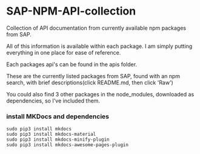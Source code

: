 # SAP-NPM-API-collection

Collection of API documentation from currently available npm packages from SAP.

All of this information is available within each package. I am simply putting
everything in one place for ease of reference.

Each packages api's can be found in the apis folder.

These are the currently listed packages from SAP, found with an npm search, with brief descriptions(click README.md, then click 'Raw')

You could also find 3 other packages in the node_modules, downloaded as dependencies, so I've included them.

### install MKDocs and dependencies
```
sudo pip3 install mkdocs
sudo pip3 install mkdocs-material
sudo pip3 install mkdocs-minify-plugin
sudo pip3 install mkdocs-awesome-pages-plugin
```

<!--
NAME                      | DESCRIPTION          | AUTHOR          | DATE       | VERSION  | KEYWORDS
@sap/approuter            | Node.js based        | =https-support… | 2018-08-27 |          |
                          | application router   | .sap.com        |            |          |

@sap/audit-logging        | Provides audit       | =https-support… | 2018-08-20 |          |
                          | logging              | .sap.com        |            |          |
                          | functionalities for  |                 |            |          |
                          | Node.js applications |                 |            |          |

@sap/cds                  | Entry Point and API  | =https-support… | 2018-08-30 |          |
                          | Facade for CDS       | .sap.com        |            |          |

@sap/cds-compiler         | Standard-Feature-Set | =https-support… | 2018-08-30 |          |
                          | Vanilla-CDS in       | .sap.com        |            |          |
                          | Product Quality      |                 |            |          |

@sap/cds-hana             | Driver package for   | =https-support… | 2018-08-30 |          |
                          | access to hana       | .sap.com        |            |          |
                          | database, including  |                 |            |          |
                          | setting up the       |                 |            |          |
                          | client, configuring  |                 |            |          |
                          | all the necessary    |                 |            |          |
                          | options to initiate  |                 |            |          |
                          | the connection and   |                 |            |          |
                          | handling database    |                 |            |          |
                          | specifics so that    |                 |            |          |
                          | they can be          |                 |            |          |
                          | processed on our     |                 |            |          |
                          | end.                 |                 |            |          |

@sap/cds-ql               | This package deals   | =https-support… | 2018-08-30 |          |
                          | with creating a      | .sap.com        |            |          |
                          | pool of connection   |                 |            |          |
                          | clients, connecting  |                 |            |          |
                          | to a driver (read:   |                 |            |          |
                          | db) and using these  |                 |            |          |
                          | connection clients   |                 |            |          |
                          | from the pool to     |                 |            |          |
                          | insert, delete,      |                 |            |          |
                          | select and update    |                 |            |          |
                          | values or rows from  |                 |            |          |
                          | a specific table.    |                 |            |          |
                          | Performing these     |                 |            |          |
                          | insert, delete,      |                 |            |          |
                          | select and update    |                 |            |          |
                          | operations also      |                 |            |          |
                          | includes executing   |                 |            |          |
                          | embedded queries and |                 |            |          |
                          | plain statements.    |                 |            |          |

@sap/cds-reflect          | Reflection for CDS   | =https-support… | 2018-08-30 |          |
                          | Models               | .sap.com        |            |          |

@sap/cds-services         | This package handles | =https-support… | 2018-08-30 |          |
                          | the generation of an | .sap.com        |            |          |
                          | OData service using  |                 |            |          |
                          | the provided model.  |                 |            |          |
                          | It is possible to    |                 |            |          |
                          | start N services per |                 |            |          |
                          | server and each      |                 |            |          |
                          | service has its own  |                 |            |          |
                          | endpoint. This       |                 |            |          |
                          | package also offers  |                 |            |          |
                          | the possibility to   |                 |            |          |
                          | register custom      |                 |            |          |
                          | handlers for         |                 |            |          |
                          | performing create,   |                 |            |          |
                          | read, update and     |                 |            |          |
                          | delete operations.   |                 |            |          |

@sap/cds-sql              | This package offers  | =https-support… | 2018-08-30 |          |
                          | a factory method to  | .sap.com        |            |          |
                          | build a SQL string   |                 |            |          |
                          | from a CQN object    |                 |            |          |
                          | and a BaseClient     |                 |            |          |
                          | which performs       |                 |            |          |
                          | default post         |                 |            |          |
                          | processing to be     |                 |            |          |
                          | used by the          |                 |            |          |
                          | inheriting clients.  |                 |            |          |

@sap/cds-sqlite           | Driver package for   | =https-support… | 2018-08-30 |          |
                          | access to sqlite     | .sap.com        |            |          |
                          | database, including  |                 |            |          |
                          | setting up the       |                 |            |          |
                          | client, configuring  |                 |            |          |
                          | all the necessary    |                 |            |          |
                          | options to initiate  |                 |            |          |
                          | the connection and   |                 |            |          |
                          | handling database    |                 |            |          |
                          | specifics so that    |                 |            |          |
                          | they can be          |                 |            |          |
                          | processed on our     |                 |            |          |
                          | end.                 |                 |            |          |

@sap/di.code-validation.c | Code validation      | =https-support… | 2018-07-10 |          |
ore                       |                      | .sap.com        |            |          |

@sap/di.code-validation.g | grunt tasks for      | =https-support… | 2017-12-13 |          |
runt                      | execution of         | .sap.com        |            |          |
                          | codevalidation       |                 |            |          |

@sap/di.code-validation.j | A javascript code    | =https-support… | 2018-07-12 |          |
s                         | validator for DI     | .sap.com        |            |          |
                          | based on eslint,     |                 |            |          |
                          | implements           |                 |            |          |
                          | di.code-validation.… |                 |            |          |
                          | core API.            |                 |            |          |

@sap/di.code-validation.json -- No README

@sap/di.code-validation.x |                      | =https-support… | 2018-07-11 |          |
ml                        |                      | .sap.com        |            |          |

@sap/dwf-deploy           | SAP HANA Data        | =https-support… | 2018-03-06 |          |
                          | Warehousing          | .sap.com        |            |          |
                          | Foundation - Deploy  |                 |            |          |

@sap/dwf-dlm-backend      | SAP HANA Data        | =https-support… | 2018-03-06 |          |
                          | Warehousing          | .sap.com        |            |          |
                          | Foundation - DLM -   |                 |            |          |
                          | Backend              |                 |            |          |

@sap/dwf-dws-client       | client to consume    | =https-support… | 2018-03-26 |          |
                          | data warehouse       | .sap.com        |            |          |
                          | services             |                 |            |          |

@sap/dwf-generator        | SAP HANA Data        | =https-support… | 2018-03-06 |          |
                          | Warehousing          | .sap.com        |            |          |
                          | Foundation -         |                 |            |          |
                          | Generator            |                 |            |          |

@sap/dwf-ndso-backend     | Service backend of   | =https-support… | 2018-03-06 |          |
                          | the Native DataStore | .sap.com        |            |          |
                          | Object               |                 |            |          |

@sap/e2e-trace

@sap/edmx2csn             | Standard-Feature-Set | =https-support… | 2018-08-20 |          |
                          | EDMX to CSN          | .sap.com        |            |          |

@sap/eslint-plugin-webide | Custom ESlint rules  | =https-support… | 2018-08-15 |          |
-feature                  | and recommended      | .sap.com        |            |          |
                          | configuration        |                 |            |          |
                          | specific for SAP Web |                 |            |          |
                          | IDE features         |                 |            |          |

@sap/generator-cds        | Project generator    | =https-support… | 2018-08-30 |          |
                          | for cds projects     | .sap.com        |            |          |

@sap/grunt-sapui5-bestpra | Grunt tasks around   | =https-support… | 2018-07-17 |          |
ctice-build               | Devx grunt build     | .sap.com        |            |          |

@sap/grunt-sapui5-bestpra | Grunt tasks for      | =https-support… | 2018-07-09 |          |
ctice-test                | running unit and     | .sap.com        |            |          |
                          | integration tests    |                 |            |          |

@sap/hdbext               | HDB extension        | =https-support… | 2018-04-20 |          |
                          | library and utility  | .sap.com        |            |          |
                          | functions for using  |                 |            |          |
                          | SAP HANA in node.js  |                 |            |          |

@sap/hdi-dynamic-deploy   | HDI dynamic content  | =https-support… | 2018-03-19 |          |
                          | deployment           | .sap.com        |            |          |

@sap/instance-manager     | Node.js package for  | =https-support… | 2018-08-20 |          |
                          | creating and         | .sap.com        |            |          |
                          | deleting service     |                 |            |          |
                          | instances per tenant |                 |            |          |
                          | within an            |                 |            |          |
                          | application at       |                 |            |          |
                          | runtime.             |                 |            |          |

@sap/jobs-client          | Node.js client       | =https-support… | 2018-05-18 |          |
                          | library for job      | .sap.com        |            |          |
                          | scheduler service in |                 |            |          |
                          | XS2                  |                 |            |          |

@sap/logging              | Provides logging and | =https-support… | 2018-09-04 |          |
                          | tracing              | .sap.com        |            |          |
                          | functionalities for  |                 |            |          |
                          | Node.js applications |                 |            |          |

@sap/node-jwt             | JWT validation       | =https-support… | 2018-08-17 |          |
                          | library for Node.js  | .sap.com        |            |          |

@sap/node-vsi             | VSI bindings for     | =https-support… | 2018-08-17 |          |
                          | Node.js              | .sap.com        |            |          |

@sap/sds-deploy           | The deploy           | =https-support… | 2018-02-28 |          |
                          | application shall    | .sap.com        |            |          |
                          | add an Streaming     |                 |            |          |
                          | project (an          |                 |            |          |
                          | Streaming module in  |                 |            |          |
                          | XSA terms) into HANA |                 |            |          |
                          | Streaming option and |                 |            |          |
                          | start it.            |                 |            |          |

@sap/site-app-server      | Static file server   | =https-support… | 2018-03-29 |          |
                          | for applications     | .sap.com        |            |          |
                          | with deploy          |                 |            |          |
                          | capabilities         |                 |            |          |

@sap/site-content-deploye | SAP site deployer    | =https-support… | 2018-03-29 |          |
r                         | for independent mta  | .sap.com        |            |          |

@sap/site-entry           | SAP Portal Approuter | =https-support… | 2018-09-05 |          |
                          | for Fiori Launchpad  | .sap.com        |            |          |

@sap/textanalysis         | The Node.js module   | =https-support… | 2018-07-19 |          |
                          | to provide a native  | .sap.com        |            |          |
                          | API for text         |                 |            |          |
                          | analysis on the XSA  |                 |            |          |
                          | platform in HANA.    |                 |            |          |

@sap/textbundle           | Utility for texts    | =https-support… | 2018-02-07 |          |
                          | internationalizatio… | .sap.com        |            |          |
                          | n.                   |                 |            |          |

@sap/textmining           | Text Mining XSA      | =https-support… | 2018-01-26 |          |
                          | Node.js API          | .sap.com        |            |          |

@sap/xb-msg               | XB Messaging         | =https-support… | 2018-05-02 |          |
                          |                      | .sap.com        |            |          |

@sap/xb-msg-amqp-v091     | XB Messaging AMQP    | =https-support… | 2018-05-02 |          |
                          | V091                 | .sap.com        |            |          |

@sap/xb-msg-amqp-v100     | XB Messaging AMQP    | =https-support… | 2018-05-02 |          |
                          | V100                 | .sap.com        |            |          |

@sap/xb-msg-mqtt-v311     | XB Messaging MQTT    | =https-support… | 2018-05-02 |          |
                          | V311                 | .sap.com        |            |          |

@sap/xsenv                | Utility for easy     | =https-support… | 2018-01-18 |          |
                          | setup and access of  | .sap.com        |            |          |
                          | SAP HANA XS Advanced |                 |            |          |
                          | environment          |                 |            |          |
                          | variables            |                 |            |          |

@sap/xsjs                 | Compatibility layer  | =https-support… | 2018-05-29 |          |
                          | to run XS Classic    | .sap.com        |            |          |
                          | applications on XS   |                 |            |          |
                          | Advanced             |                 |            |          |

@sap/xsjs-test            | A Node.js shim for   | =https-support… | 2018-04-23 |          |
                          | XSEngine tests       | .sap.com        |            |          |

@sap/xsodata              | Expose data from a   | =https-support… | 2018-09-03 |          |
                          | HANA database as     | .sap.com        |            |          |
                          | OData V2 service     |                 |            |          |
                          | with help of         |                 |            |          |
                          | .xsodata files.      |                 |            |          |

@sap/xss-secure           | XSS Secure           | =https-support… | 2018-01-09 |          |
                          |                      | .sap.com        |            |          |

@sap/xssec
-->

